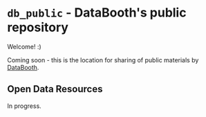 # `db_public` - DataBooth's public repository

Welcome! :)

Coming soon - this is the location for sharing of public materials by [DataBooth](https://www.databooth.com.au).

## Open Data Resources

In progress.


